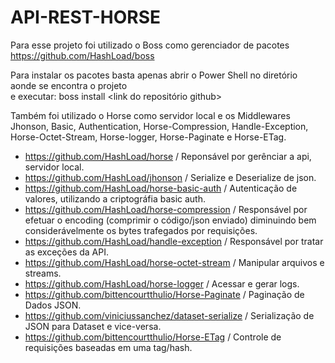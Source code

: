 # API-REST-HORSE

Para esse projeto foi utilizado o Boss como gerenciador de pacotes 
https://github.com/HashLoad/boss

Para instalar os pacotes basta apenas abrir o Power Shell no diretório aonde se encontra o projeto <br> 
e executar: boss install <link do repositório github>
 
Também foi utilizado o Horse como servidor local e os Middlewares Jhonson, Basic, Authentication, Horse-Compression, Handle-Exception, Horse-Octet-Stream, Horse-logger, Horse-Paginate e Horse-ETag.
- https://github.com/HashLoad/horse  / Reponsável por gerênciar a api, servidor local.
- https://github.com/HashLoad/jhonson / Serialize e Deserialize de json.
- https://github.com/HashLoad/horse-basic-auth / Autenticação de valores, utilizando a criptográfia basic auth.
- https://github.com/HashLoad/horse-compression  / Responsável por efetuar o encoding (comprimir o código/json enviado) diminuindo bem considerávelmente os bytes trafegados por requisições.
- https://github.com/HashLoad/handle-exception / Responsável por tratar as exceções da API.
- https://github.com/HashLoad/horse-octet-stream / Manipular arquivos e streams.
- https://github.com/HashLoad/horse-logger / Acessar e gerar logs.
- https://github.com/bittencourtthulio/Horse-Paginate / Paginação de Dados JSON.
- https://github.com/viniciussanchez/dataset-serialize / Serialização de JSON para Dataset e vice-versa.
- https://github.com/bittencourtthulio/Horse-ETag / Controle de requisições baseadas em uma tag/hash.
